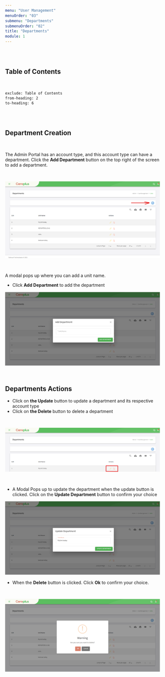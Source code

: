 ```yaml
---
menu: "User Management"
menuOrder: "03"
submenu: "Departments"
submenuOrder: "02"
title: "Departments"
module: 1
---
```


<br />
<br />

## Table of Contents

<br />

```toc
exclude: Table of Contents
from-heading: 2
to-heading: 6
```

<br />
<br />

## Department Creation

<br />

The Admin Portal has an account type, and this account type can have a department. Click the **Add Department** button on the top right of the screen to add a department.

<br />

![Careplus Add Department](/images/CareplusAddDepartment.png "Add Department")

<br />

A modal pops up where you can add a unit name.
<br />

- Click **Add Department** to add the department
  <br />

![Careplus Add Department Modal](/images/CareplusAddDepartmentBox.png "Title")

<br />

## Departments Actions

- Click on **the Update** button to update a department and its respective account type
- Click on **the Delete** button to delete a department

<br />

![Careplus Update Delete 1](/images/CareplusUpdateDelete.png " Update and Delete")

<br />

- A Modal Pops up to update the department when the update button is clicked. Click on the **Update Department** button to confirm your choice

![Careplus Update Department](/images/CareplusUpdateDepartment.png "Update Department")

- When the **Delete** button is clicked. Click **Ok** to confirm your choice.

<br />

![Careplus Delete Modal](/images/CareplusDeleteModal2.png "Delete Modal")

<br />
